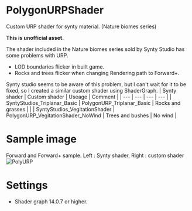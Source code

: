 # PolygonURPShader
 Custom URP shader for synty material. (Nature biomes series)
 
 **This is unofficial asset.**

The shader included in the Nature biomes series sold by Synty Studio has some problems with URP. 
- LOD boundaries flicker in built game.
- Rocks and trees flicker when changing Rendering path to Forward+.

Synty studio seems to be aware of this problem, but I can't wait for it to be fixed, so I created a similar custom shader using ShaderGraph.
| Synty shader | Custom shader | Useage | Comment |
| --- | --- | --- | --- |
| SyntyStudios_Triplanar_Basic | PolygonURP_Triplanar_Basic | Rocks and grasses | |
| SyntyStudios_VegitationShader | PolygonURP_VegitationShader_NoWind | Trees and bushes | No wind |

# Sample image
Forward and Forward+ sample.
Left : Synty shader, Right : custom shader
![PolyURP](https://github.com/eviltwo/PolygonURPShader/assets/7721151/a23877e2-40f8-4d6c-9a6e-e915f29a86d8)

# Settings
- Shader graph 14.0.7 or higher.
